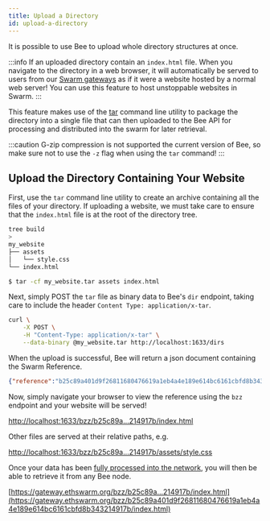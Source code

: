 ```yaml
---
title: Upload a Directory
id: upload-a-directory
---
```


It is possible to use Bee to upload whole directory structures at once. 

:::info
If an uploaded directory contain an `index.html` file. When you navigate to the directory in a web browser, it will automatically be served to users from our [Swarm gateways](https://gateway.ethswarm.org) as if it were a website hosted by a normal web server! You can use this feature to host unstoppable websites in Swarm.
:::

This feature makes use of the [tar](https://www.gnu.org/software/tar/) command line utility to package the directory into a single file that can then uploaded to the Bee API for processing and distributed into the swarm for later retrieval.

:::caution
G-zip compression is not supported the current version of Bee, so make sure not to use the `-z` flag when using the `tar` command!
:::

## Upload the Directory Containing Your Website
First, use the `tar` command line utility to create an archive containing all the files of your directory. If uploading a website, we must take care to ensure that the `index.html` file is at the root of the directory tree.

```bash
tree build
> 
my_website
├── assets
│   └── style.css
└── index.html
```

```bash
$ tar -cf my_website.tar assets index.html
```

Next, simply POST the `tar` file as binary data to Bee's `dir` endpoint, taking care to include the header `Content Type: application/x-tar`.

```bash
curl \
	-X POST \
	-H "Content-Type: application/x-tar" \
	--data-binary @my_website.tar http://localhost:1633/dirs
```

When the upload is successful, Bee will return a json document containing the Swarm Reference.

```json
{"reference":"b25c89a401d9f26811680476619a1eb4a4e189e614bc6161cbfd8b343214917b"}
```

Now, simply navigate your browser to view the reference using the `bzz` endpoint and your website will be served!

[http://localhost:1633/bzz/b25c89a...214917b/index.html](http://localhost:1633/bzz/b25c89a401d9f26811680476619a1eb4a4e189e614bc6161cbfd8b343214917b/index.html) 

Other files are served at their relative paths, e.g.

[http://localhost:1633/bzz/b25c89a...214917b/assets/style.css](http://localhost:1633/bzz/b25c89a401d9f26811680476619a1eb4a4e189e614bc6161cbfd8b343214917b/assets/style.css) 

Once your data has been [fully processed into the network](/docs/advanced/tags), you will then be able to retrieve it from any Bee node.

[https://gateway.ethswarm.org/bzz/b25c89a...214917b/index.html](https://gateway.ethswarm.org/bzz/b25c89a401d9f26811680476619a1eb4a4e189e614bc6161cbfd8b343214917b/index.html)

<!-- If you are not able to download your file from a different Bee node, you may be experiencing connection issues, see [troubleshooting connectivity](/docs/troubleshooting/connectivitiy) for assistance. -->
